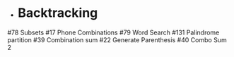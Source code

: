 

- # Backtracking
#78 Subsets
#17 Phone Combinations
#79 Word Search
#131 Palindrome partition
#39 Combination sum
#22 Generate Parenthesis
#40 Combo Sum 2
